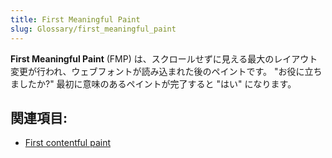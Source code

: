 ```yaml
---
title: First Meaningful Paint
slug: Glossary/first_meaningful_paint
---
```


**First Meaningful Paint** (FMP) は、スクロールせずに見える最大のレイアウト変更が行われ、ウェブフォントが読み込まれた後のペイントです。 "お役に立ちましたか?" 最初に意味のあるペイントが完了すると "はい" になります。

## 関連項目:

- [First contentful paint](/ja/docs/Glossary/First_contentful_paint)
